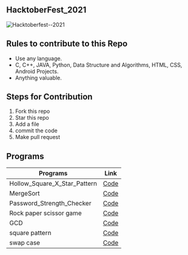 ## HacktoberFest_2021

![Hacktoberfest--2021](https://user-images.githubusercontent.com/60610128/135744545-b457143b-4741-4f9c-8ecf-f5a6494b5a9a.jpg)

## Rules to contribute to this Repo

- Use any language.
- C, C++, JAVA, Python, Data Structure and Algorithms, HTML, CSS, Android Projects.
- Anything valuable.

## Steps for Contribution

1. Fork this repo
2. Star this repo
3. Add a file
4. commit the code
5. Make pull request


## Programs

| Programs  | Link |
| ------------- | ------------- |
| Hollow_Square_X_Star_Pattern |[Code](https://github.com/susverma/HacktoberFest_2021/blob/main/Hollow_Square_X_Star_Pattern) |
| MergeSort |[Code](https://github.com/susverma/HacktoberFest_2021/blob/main/MergeSort.py)|
| Password_Strength_Checker |[Code](https://github.com/susverma/HacktoberFest_2021/blob/main/Password_Strength_Checker.py)
| Rock paper scissor game |[Code](https://github.com/susverma/HacktoberFest_2021/blob/main/game.py)|
| GCD|[Code](https://github.com/susverma/HacktoberFest_2021/blob/main/gcd.py)|
| square pattern |[Code](https://github.com/susverma/HacktoberFest_2021/blob/main/square_pattern.py)|
| swap case |[Code](https://github.com/susverma/HacktoberFest_2021/blob/main/swap_case.py)|
